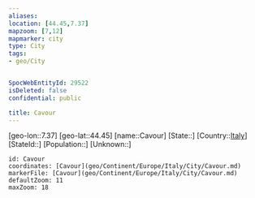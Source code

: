```yaml
---
aliases: 
location: [44.45,7.37]
mapzoom: [7,12] 
mapmarker: city 
type: City
tags:
- geo/City


SpocWebEntityId: 29522
isDeleted: false
confidential: public

title: Cavour
---
```

[geo-lon::7.37]
[geo-lat::44.45]
[name::Cavour]
[State::]
[Country::[Italy](geo/Continent/Europe/Italy.md)]
[StateId::]
[Population::]
[Unknown::]


```leaflet
id: Cavour
coordinates: [Cavour](geo/Continent/Europe/Italy/City/Cavour.md)
markerFile: [Cavour](geo/Continent/Europe/Italy/City/Cavour.md)
defaultZoom: 11 
maxZoom: 18
```


